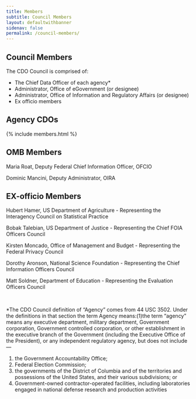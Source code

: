 ```yaml
---
title: Members
subtitle: Council Members
layout: defaultwithbanner
sidenav: false
permalink: /council-members/
---
```


## Council Members
The CDO Council is comprised of:
* The Chief Data Officer of each agency*
* Administrator, Office of eGovernment (or designee) 
* Administrator, Office of Information and Regulatory Affairs (or designee)
* Ex officio members


## Agency CDOs
{% include members.html %}

## OMB Members
Maria Roat, Deputy Federal Chief Information Officer, OFCIO

Dominic Mancini, Deputy Administrator, OIRA

## EX-officio Members
Hubert Hamer, US Department of Agriculture - Representing the Interagency Council on Statistical Practice

Bobak Talebian, US Department of Justice - Representing the Chief FOIA Officers Council

Kirsten Moncado, Office of Management and Budget - Representing the Federal Privacy Council

Dorothy Aronson, National Science Foundation - Representing the Chief Information Officers Council

Matt Soldner, Department of Education - Representing the Evaluation Officers Council


&nbsp;

*The CDO Council definition of “Agency” comes from 44 USC 3502.  Under the definitions in that section the term Agency means:(1)the term “agency” means any executive department, military department, Government corporation, Government controlled corporation, or other establishment in the executive branch of the Government (including the Executive Office of the President), or any independent regulatory agency, but does not include—


<ol class="ol-upperCase">
  <li>the Government Accountability Office;</li>
  <li>Federal Election Commission;</li>
  <li>the governments of the District of Columbia and of the territories and possessions of the United States, and their various subdivisions; or</li>
  <li>Government-owned contractor-operated facilities, including laboratories engaged in national defense research and production activities</li>
</ol>
